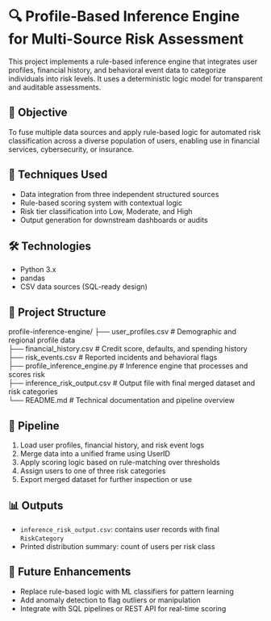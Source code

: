 # 🔍 Profile-Based Inference Engine for Multi-Source Risk Assessment

This project implements a rule-based inference engine that integrates user profiles, financial history, and behavioral event data to categorize individuals into risk levels. It uses a deterministic logic model for transparent and auditable assessments.

## 🎯 Objective

To fuse multiple data sources and apply rule-based logic for automated risk classification across a diverse population of users, enabling use in financial services, cybersecurity, or insurance.

## 🧠 Techniques Used

- Data integration from three independent structured sources  
- Rule-based scoring system with contextual logic  
- Risk tier classification into Low, Moderate, and High  
- Output generation for downstream dashboards or audits

## 🛠️ Technologies

- Python 3.x  
- pandas  
- CSV data sources (SQL-ready design)

## 📁 Project Structure

profile-inference-engine/
├── user_profiles.csv                  # Demographic and regional profile data  
├── financial_history.csv              # Credit score, defaults, and spending history  
├── risk_events.csv                    # Reported incidents and behavioral flags  
├── profile_inference_engine.py        # Inference engine that processes and scores risk  
├── inference_risk_output.csv          # Output file with final merged dataset and risk categories  
└── README.md                          # Technical documentation and pipeline overview

## 🚀 Pipeline

1. Load user profiles, financial history, and risk event logs  
2. Merge data into a unified frame using UserID  
3. Apply scoring logic based on rule-matching over thresholds  
4. Assign users to one of three risk categories  
5. Export merged dataset for further inspection or use

## 📊 Outputs

- `inference_risk_output.csv`: contains user records with final `RiskCategory`  
- Printed distribution summary: count of users per risk class

## 📌 Future Enhancements

- Replace rule-based logic with ML classifiers for pattern learning  
- Add anomaly detection to flag outliers or manipulation  
- Integrate with SQL pipelines or REST API for real-time scoring
